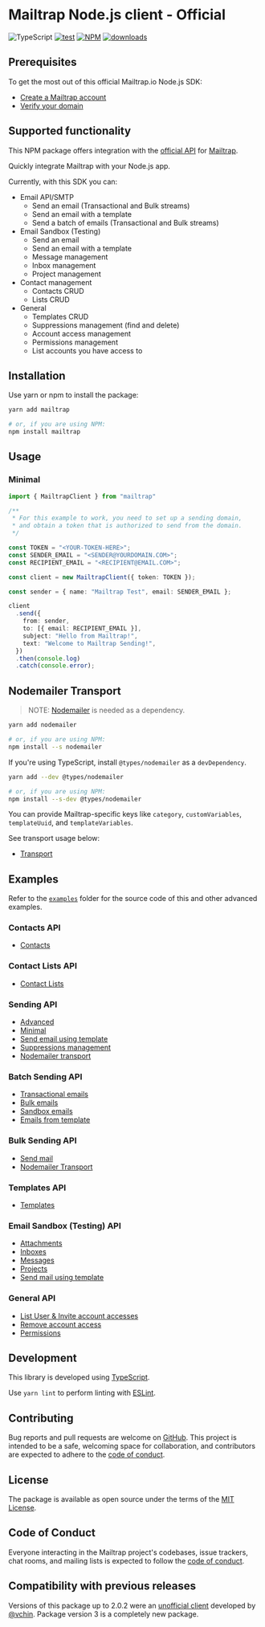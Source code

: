 # Mailtrap Node.js client - Official

![TypeScript](https://img.shields.io/npm/types/mailtrap?logo=typescript&logoColor=white&label=%20)
[![test](https://github.com/railsware/mailtrap-nodejs/actions/workflows/test.yml/badge.svg)](https://github.com/railsware/mailtrap-nodejs/actions/workflows/test.yml)
[![NPM](https://shields.io/npm/v/mailtrap?logo=npm&logoColor=white)](https://www.npmjs.com/package/mailtrap)
[![downloads](https://shields.io/npm/d18m/mailtrap)](https://www.npmjs.com/package/mailtrap)


## Prerequisites

To get the most out of this official Mailtrap.io Node.js SDK:
- [Create a Mailtrap account](https://mailtrap.io/signup)
- [Verify your domain](https://mailtrap.io/sending/domains)

## Supported functionality

This NPM package offers integration with the [official API](https://api-docs.mailtrap.io/) for [Mailtrap](https://mailtrap.io).

Quickly integrate Mailtrap with your Node.js app.

Currently, with this SDK you can:
- Email API/SMTP
  - Send an email (Transactional and Bulk streams)
  - Send an email with a template
  - Send a batch of emails (Transactional and Bulk streams)
- Email Sandbox (Testing)
  - Send an email
  - Send an email with a template
  - Message management
  - Inbox management
  - Project management
- Contact management
  - Contacts CRUD
  - Lists CRUD
- General
  - Templates CRUD
  - Suppressions management (find and delete)
  - Account access management
  - Permissions management
  - List accounts you have access to
 

## Installation

Use yarn or npm to install the package:

```sh
yarn add mailtrap

# or, if you are using NPM:
npm install mailtrap
```


## Usage

### Minimal

```ts
import { MailtrapClient } from "mailtrap"

/**
 * For this example to work, you need to set up a sending domain,
 * and obtain a token that is authorized to send from the domain.
 */

const TOKEN = "<YOUR-TOKEN-HERE>";
const SENDER_EMAIL = "<SENDER@YOURDOMAIN.COM>";
const RECIPIENT_EMAIL = "<RECIPIENT@EMAIL.COM>";

const client = new MailtrapClient({ token: TOKEN });

const sender = { name: "Mailtrap Test", email: SENDER_EMAIL };

client
  .send({
    from: sender,
    to: [{ email: RECIPIENT_EMAIL }],
    subject: "Hello from Mailtrap!",
    text: "Welcome to Mailtrap Sending!",
  })
  .then(console.log)
  .catch(console.error);
```

## Nodemailer Transport

> NOTE: [Nodemailer](https://www.npmjs.com/package/nodemailer) is needed as a dependency.

```sh
yarn add nodemailer

# or, if you are using NPM:
npm install --s nodemailer
```

If you're using TypeScript, install `@types/nodemailer` as a `devDependency`.

```sh
yarn add --dev @types/nodemailer

# or, if you are using NPM:
npm install --s-dev @types/nodemailer
```

You can provide Mailtrap-specific keys like `category`, `customVariables`, `templateUuid`, and `templateVariables`.

See transport usage below:

- [Transport](examples/sending/transport.ts)

## Examples

Refer to the [`examples`](examples) folder for the source code of this and other advanced examples.

### Contacts API

- [Contacts](examples/contacts/everything.ts)

### Contact Lists API

- [Contact Lists](examples/contact-lists/everything.ts)

### Sending API

- [Advanced](examples/sending/everything.ts)
- [Minimal](examples/sending/minimal.ts)
- [Send email using template](examples/sending/template.ts)
- [Suppressions management](examples/sending/suppressions.ts)
- [Nodemailer transport](examples/sending/transport.ts)

### Batch Sending API

- [Transactional emails](examples/batch/transactional.ts)
- [Bulk emails](examples/batch/bulk.ts)
- [Sandbox emails](examples/batch/sandbox.ts)
- [Emails from template](examples/batch/template.ts)

### Bulk Sending API

- [Send mail](examples/bulk/send-mail.ts)
- [Nodemailer Transport](examples/bulk/transport.ts)

### Templates API

- [Templates](examples/templates/everything.ts)

### Email Sandbox (Testing) API

- [Attachments](examples/testing/attachments.ts)
- [Inboxes](examples/testing/inboxes.ts)
- [Messages](examples/testing/messages.ts)
- [Projects](examples/testing/projects.ts)
- [Send mail using template](examples/testing/template.ts)

### General API

- [List User & Invite account accesses](examples/general/account-accesses.ts)
- [Remove account access](examples/general/accounts.ts)
- [Permissions](examples/general/permissions.ts)

## Development

This library is developed using [TypeScript](https://www.typescriptlang.org).

Use `yarn lint` to perform linting with [ESLint](https://eslint.org).

## Contributing

Bug reports and pull requests are welcome on [GitHub](https://github.com/railsware/mailtrap-nodejs). This project is intended to be a safe, welcoming space for collaboration, and contributors are expected to adhere to the [code of conduct](CODE_OF_CONDUCT.md).

## License

The package is available as open source under the terms of the [MIT License](https://opensource.org/licenses/MIT).

## Code of Conduct

Everyone interacting in the Mailtrap project's codebases, issue trackers, chat rooms, and mailing lists is expected to follow the [code of conduct](CODE_OF_CONDUCT.md).

## Compatibility with previous releases

Versions of this package up to 2.0.2 were an [unofficial client](https://github.com/vchin/mailtrap-client) developed by [@vchin](https://github.com/vchin). Package version 3 is a completely new package. 
